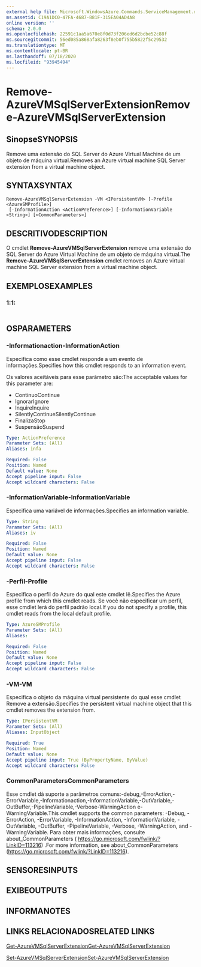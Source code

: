 ```yaml
---
external help file: Microsoft.WindowsAzure.Commands.ServiceManagement.dll-Help.xml
ms.assetid: C19A1DC0-47FA-4687-B81F-315EA04AD4A8
online version: ''
schema: 2.0.0
ms.openlocfilehash: 22591c1aa5a670e8f0d73f206ed6d2bcbe52c88f
ms.sourcegitcommit: 56ed085a868afa8263f8eb0f755b5822f5c29532
ms.translationtype: MT
ms.contentlocale: pt-BR
ms.lasthandoff: 07/18/2020
ms.locfileid: "93945494"
---
```

# <span data-ttu-id="274ca-101">Remove-AzureVMSqlServerExtension</span><span class="sxs-lookup"><span data-stu-id="274ca-101">Remove-AzureVMSqlServerExtension</span></span>

## <span data-ttu-id="274ca-102">Sinopse</span><span class="sxs-lookup"><span data-stu-id="274ca-102">SYNOPSIS</span></span>
<span data-ttu-id="274ca-103">Remove uma extensão do SQL Server do Azure Virtual Machine de um objeto de máquina virtual.</span><span class="sxs-lookup"><span data-stu-id="274ca-103">Removes an Azure virtual machine SQL Server extension from a virtual machine object.</span></span>

## <span data-ttu-id="274ca-104">SYNTAX</span><span class="sxs-lookup"><span data-stu-id="274ca-104">SYNTAX</span></span>

```
Remove-AzureVMSqlServerExtension -VM <IPersistentVM> [-Profile <AzureSMProfile>]
 [-InformationAction <ActionPreference>] [-InformationVariable <String>] [<CommonParameters>]
```

## <span data-ttu-id="274ca-105">DESCRITIVO</span><span class="sxs-lookup"><span data-stu-id="274ca-105">DESCRIPTION</span></span>
<span data-ttu-id="274ca-106">O cmdlet **Remove-AzureVMSqlServerExtension** remove uma extensão do SQL Server do Azure Virtual Machine de um objeto de máquina virtual.</span><span class="sxs-lookup"><span data-stu-id="274ca-106">The **Remove-AzureVMSqlServerExtension** cmdlet removes an Azure virtual machine SQL Server extension from a virtual machine object.</span></span>

## <span data-ttu-id="274ca-107">EXEMPLOS</span><span class="sxs-lookup"><span data-stu-id="274ca-107">EXAMPLES</span></span>

### <span data-ttu-id="274ca-108">1:</span><span class="sxs-lookup"><span data-stu-id="274ca-108">1:</span></span>
```

```

## <span data-ttu-id="274ca-109">OS</span><span class="sxs-lookup"><span data-stu-id="274ca-109">PARAMETERS</span></span>

### <span data-ttu-id="274ca-110">-Informationaction</span><span class="sxs-lookup"><span data-stu-id="274ca-110">-InformationAction</span></span>
<span data-ttu-id="274ca-111">Especifica como esse cmdlet responde a um evento de informações.</span><span class="sxs-lookup"><span data-stu-id="274ca-111">Specifies how this cmdlet responds to an information event.</span></span>

<span data-ttu-id="274ca-112">Os valores aceitáveis para esse parâmetro são:</span><span class="sxs-lookup"><span data-stu-id="274ca-112">The acceptable values for this parameter are:</span></span>

- <span data-ttu-id="274ca-113">Contínuo</span><span class="sxs-lookup"><span data-stu-id="274ca-113">Continue</span></span>
- <span data-ttu-id="274ca-114">Ignorar</span><span class="sxs-lookup"><span data-stu-id="274ca-114">Ignore</span></span>
- <span data-ttu-id="274ca-115">Inquire</span><span class="sxs-lookup"><span data-stu-id="274ca-115">Inquire</span></span>
- <span data-ttu-id="274ca-116">SilentlyContinue</span><span class="sxs-lookup"><span data-stu-id="274ca-116">SilentlyContinue</span></span>
- <span data-ttu-id="274ca-117">Finaliza</span><span class="sxs-lookup"><span data-stu-id="274ca-117">Stop</span></span>
- <span data-ttu-id="274ca-118">Suspensão</span><span class="sxs-lookup"><span data-stu-id="274ca-118">Suspend</span></span>

```yaml
Type: ActionPreference
Parameter Sets: (All)
Aliases: infa

Required: False
Position: Named
Default value: None
Accept pipeline input: False
Accept wildcard characters: False
```

### <span data-ttu-id="274ca-119">-InformationVariable</span><span class="sxs-lookup"><span data-stu-id="274ca-119">-InformationVariable</span></span>
<span data-ttu-id="274ca-120">Especifica uma variável de informações.</span><span class="sxs-lookup"><span data-stu-id="274ca-120">Specifies an information variable.</span></span>

```yaml
Type: String
Parameter Sets: (All)
Aliases: iv

Required: False
Position: Named
Default value: None
Accept pipeline input: False
Accept wildcard characters: False
```

### <span data-ttu-id="274ca-121">-Perfil</span><span class="sxs-lookup"><span data-stu-id="274ca-121">-Profile</span></span>
<span data-ttu-id="274ca-122">Especifica o perfil do Azure do qual este cmdlet lê.</span><span class="sxs-lookup"><span data-stu-id="274ca-122">Specifies the Azure profile from which this cmdlet reads.</span></span>
<span data-ttu-id="274ca-123">Se você não especificar um perfil, esse cmdlet lerá do perfil padrão local.</span><span class="sxs-lookup"><span data-stu-id="274ca-123">If you do not specify a profile, this cmdlet reads from the local default profile.</span></span>

```yaml
Type: AzureSMProfile
Parameter Sets: (All)
Aliases: 

Required: False
Position: Named
Default value: None
Accept pipeline input: False
Accept wildcard characters: False
```

### <span data-ttu-id="274ca-124">-VM</span><span class="sxs-lookup"><span data-stu-id="274ca-124">-VM</span></span>
<span data-ttu-id="274ca-125">Especifica o objeto da máquina virtual persistente do qual esse cmdlet Remove a extensão.</span><span class="sxs-lookup"><span data-stu-id="274ca-125">Specifies the persistent virtual machine object that this cmdlet removes the extension from.</span></span>

```yaml
Type: IPersistentVM
Parameter Sets: (All)
Aliases: InputObject

Required: True
Position: Named
Default value: None
Accept pipeline input: True (ByPropertyName, ByValue)
Accept wildcard characters: False
```

### <span data-ttu-id="274ca-126">CommonParameters</span><span class="sxs-lookup"><span data-stu-id="274ca-126">CommonParameters</span></span>
<span data-ttu-id="274ca-127">Esse cmdlet dá suporte a parâmetros comuns:-debug,-ErrorAction,-ErrorVariable,-Informationaction,-InformationVariable,-OutVariable,-OutBuffer,-PipelineVariable,-Verbose-WarningAction e-WarningVariable.</span><span class="sxs-lookup"><span data-stu-id="274ca-127">This cmdlet supports the common parameters: -Debug, -ErrorAction, -ErrorVariable, -InformationAction, -InformationVariable, -OutVariable, -OutBuffer, -PipelineVariable, -Verbose, -WarningAction, and -WarningVariable.</span></span> <span data-ttu-id="274ca-128">Para obter mais informações, consulte about_CommonParameters ( https://go.microsoft.com/fwlink/?LinkID=113216) .</span><span class="sxs-lookup"><span data-stu-id="274ca-128">For more information, see about_CommonParameters (https://go.microsoft.com/fwlink/?LinkID=113216).</span></span>

## <span data-ttu-id="274ca-129">SENSORES</span><span class="sxs-lookup"><span data-stu-id="274ca-129">INPUTS</span></span>

## <span data-ttu-id="274ca-130">EXIBE</span><span class="sxs-lookup"><span data-stu-id="274ca-130">OUTPUTS</span></span>

## <span data-ttu-id="274ca-131">INFORMA</span><span class="sxs-lookup"><span data-stu-id="274ca-131">NOTES</span></span>

## <span data-ttu-id="274ca-132">LINKS RELACIONADOS</span><span class="sxs-lookup"><span data-stu-id="274ca-132">RELATED LINKS</span></span>

[<span data-ttu-id="274ca-133">Get-AzureVMSqlServerExtension</span><span class="sxs-lookup"><span data-stu-id="274ca-133">Get-AzureVMSqlServerExtension</span></span>](./Get-AzureVMSqlServerExtension.md)

[<span data-ttu-id="274ca-134">Set-AzureVMSqlServerExtension</span><span class="sxs-lookup"><span data-stu-id="274ca-134">Set-AzureVMSqlServerExtension</span></span>](./Set-AzureVMSqlServerExtension.md)


